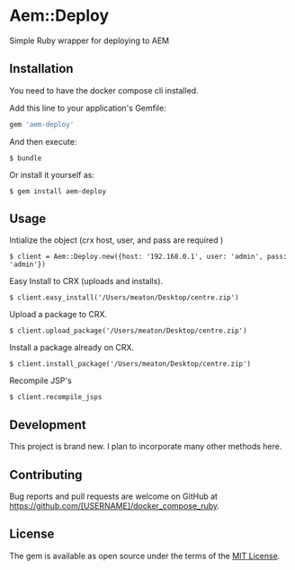 # Aem::Deploy

Simple Ruby wrapper for deploying to AEM

## Installation

You need to have the docker compose cli installed. 

Add this line to your application's Gemfile:

```ruby
gem 'aem-deploy'
```

And then execute:

    $ bundle

Or install it yourself as:

    $ gem install aem-deploy

## Usage

Intialize the object (crx host, user, and pass are required )

    $ client = Aem::Deploy.new({host: '192.168.0.1', user: 'admin', pass: 'admin'})

Easy Install to CRX (uploads and installs). 

    $ client.easy_install('/Users/meaton/Desktop/centre.zip')

Upload a package to CRX.

    $ client.upload_package('/Users/meaton/Desktop/centre.zip')

Install a package already on CRX.

    $ client.install_package('/Users/meaton/Desktop/centre.zip')

Recompile JSP's

    $ client.recompile_jsps


## Development

This project is brand new. I plan to incorporate many other methods here.
## Contributing

Bug reports and pull requests are welcome on GitHub at https://github.com/[USERNAME]/docker_compose_ruby.


## License

The gem is available as open source under the terms of the [MIT License](http://opensource.org/licenses/MIT).

